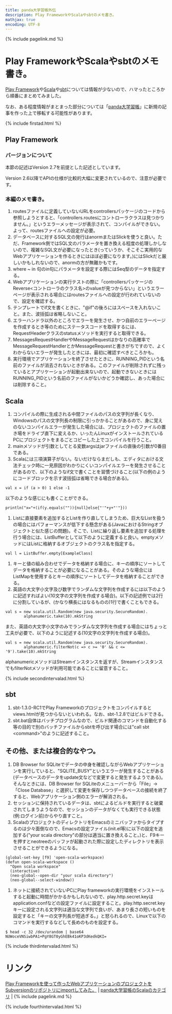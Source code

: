 ```yaml
---
title: panda大学習帳外伝
description: Play FrameworkやScalaやsbtのメモ書き。
mathjax: true
encoding: UTF-8
---
```

{% include pagelink.md %}

# Play FrameworkやScalaやsbtのメモ書き。

[Play Framework](https://amzn.to/2olnVQt)や[Scala](https://amzn.to/2olnVQt)や[sbt](https://amzn.to/2nG5WE9)については情報が少ないので、ハマったところから順番にまとめてみました。

なお、ある程度情報がまとまった部分については「[panda大学習帳](https://pandanote.info/)」に新規の記事を作った上で移転する可能性があります。

{% include firstad.html %}

## Play Framework

### バージョンについて
本節の記述はVersion 2.7を前提とした記述としています。

Version 2.6以降でAPIの仕様が比較的大幅に変更されているので、注意が必要です。
### 本編のメモ書き。

1. routesファイルに定義していないURLをcontrollersパッケージのコードから参照しようとすると、「controllers.routesにコントローラクラスは見つかりません。」というエラーメッセージが表示されて、コンパイルができない。よって、routesファイルへの設定が必要。
1. データベースに対するSQL文の発行はanormまたはSlickを使うと良い。ただ、Framework側ではSQL文のパラメータを置き換える程度の処理しかしないので、複雑なSQL文が必要になったとき(っていうか、そこそこ実用的なWebアプリケーションを作るときにはほぼ必要になります。)にはSlickだと厳しいかもしれないので、anormの方が無難かもです。
1. where ~ in 句のin句にパラメータを設定する際にはSeq型のデータを指定する。
1. Webアプリケーションの実行テストの際に「controllersパッケージのReverse&lt;コントローラのクラス名&gt;のvalueが見つからない」というエラーページが表示される場合にはroutesファイルへの設定が行われていないので、設定を確認する。
1. テンプレートでif文を書くときに、"@if"の後ろにはスペースを入れないこと。また、波括弧は省略しないこと。
1. エラーハンドラ以外のところでエラーを発生させ、かつ自前のエラーページを作成するとき等のためにステータスコードを取得するには、RequestHeaderクラスのstatusメソッドを実行すると取得できる。
1. MessagesRequestHandlerやMessageRequestはかなりの高確率でMessageRequestHandlerとかMessageRequestと書きがちですので、よくわからないエラーが発生したときには、最初に確認すべきところかも。
1. 実行環境でアプリケーションを終了させたときに、RUNNING_PIDという名前のファイルが消去されないときがある。このファイルが削除されずに残っているとアプリケーションが起動出来ないので、起動できないときにはRUNNING_PIDという名前のファイルがないかどうか確認し、あった場合には削除すること。

## Scala

1. コンパイルの際に生成される中間ファイルのパスの文字列が長くなり、Windowsのパスの文字列長の制限に引っかかることがあるので、身に覚えのないコンパイルエラーが発生した場合には、プロジェクトのファイルの置き場をドライブ直下に変えるか、いったんLinuxがインストールされているPCにプロジェクトをまるごとコピーした上でコンパイルを行うこと。
1. mainメソッドが引数としてとる変数argsはjarファイルの直後の引数が0番目である。
1. Scalaには三項演算子がない。ないだけならまだしも、エディタにおける文法チェック時に一見原因がわかりにくいコンパイルエラーを発生させることがあるので、以下のようなif文で書くことを習慣づけること(以下の例のようにコードブロックを示す波括弧は省略できる場合がある)。
```
val x = if (a > 0) 1 else -1
```
以下のような感じにも書くことができる。
```
println("x="+(if(y.equals("")){null}else{"'"+y+"'"}))
```
1. Listに直接要素を追加するとListを作り直してしまうため、巨大なListを扱うの場合にはパフォーマンスが低下する懸念がある(JavaにおけるStringオブジェクトと似た感じの問題)。そこで、Listに繰り返し要素を追加する処理を行う場合には、ListBufferとして以下のように定義すると良い。emptyメソッドにはListに格納するオブジェクトのクラス名を指定する。
```
val l = ListBuffer.empty[ExampleClass]
```
1. キーと値の組み合わせでデータを格納する場合に、キーの順序にソートしてデータを格納することが必要になることがある。そのような場合にはListMapを使用するとキーの順序にソートしてデータを格納することができる。
1. 英語の大文字小文字及び数字でランダムな文字列を作成するには以下のように記述すればよい(10文字の文字列を作成する場合)。以下の記述例では2行に分割しているが、(かなり横長にはなるものの)1行で書くこともできる。
```
val s = new scala.util.Random(new java.security.SecureRandom).
        alphanumeric.take(10).mkString
```
また、英語の大文字小文字のみでランダムな文字列を作成する場合にはちょっと工夫が必要で、以下のように記述する(10文字の文字列を作成する場合)。
```
val s = new scala.util.Random(new java.security.SecureRandom).
        alphanumeric.filterNot(c => c >= '0' && c <= '9').take(10).mkString
```
alphanumericメソッドはStreamインスタンスを返すが、StreamインスタンスでもfilterNotメソッドが利用可能であることに留意すること。

{% include secondintervalad.html %}

## sbt

1. sbt-1.3.0-RC1でPlay Frameworkのプロジェクトをコンパイルするとviews.htmlが見つからないといわれる。なお、sbt-1.2.8ではビルドできる。
1. sbt.bat自体はバッチプログラムなので、ビルド関連のコマンドを自動化する等の目的で別のバッチファイルからsbtを呼び出す場合には"call sbt &lt;command&gt;"のように記述すること。

## その他、または複合的なやつ。

1. DB Browser for SQLiteでデータの中身を確認しながらWebアプリケーションを実行していると、"SQLITE_BUSY"というエラーが発生することがある(データベースのデータをupdate文などで変更すると発生するようである)。そんなときには、DB Browser for SQLiteのメニューバーから「File」→「Close Database」と選択して変更を保存しつつデータベースの接続を終了すると、Webアプリケーション側のエラーが解消される。
1. セッションに保持されているデータは、sbtによるビルドを実行すると破棄されてしまうようなので、セッションのデータがなくても実行できる状態(例:ログイン前)からやり直すこと。
1. ScalaのプロジェクトのディレクトリをEmacsのミニバッファからタイプするのは少々面倒なので、Emacsの設定ファイル(init.el等)に以下の設定を追加する("your scala directory"の部分は適当に置き換えること。)と、F9キーを押すとneotreeのバッファが起動された際に設定したディレクトリを表示させることができるようになる。
```
(global-set-key [f9] 'open-scala-workspace)
(defun open-scala-workspace ()
  "Open scala workspace"
  (interactive)
  (neo-global--open-dir "your scala directory")
  (neo-global--select-window))
```
1. ネットに接続されていないPCにPlay frameworkの実行環境をインストールすると起動に時間がかかるかもしれないので、play.http.secret.keyはapplication.confなどの設定ファイルに設定すること。play.http.secret.keyキーに設定される文字列は適当な文字列で良いが、あまり長さの短いものを設定すると「キーの文字列長が短過ぎる。」と怒られるので、Linuxで以下のコマンドを実行するなどして長めのものを設定する。
```
$ head -c 32 /dev/urandom | base64
NUWoceVNSiwbPA1+PgY8GT0yGhEBk41oKP3dKedkQKI=
```

{% include thirdintervalad.html %}

# リンク
[Play Frameworkを使って作ったWebアプリケーションのプロジェクトをSubversionのリポジトリにimportしてみた。](https://sidestory.pandanote.info/play-scala-svn.html) \| [panda大学習帳のScalaのカテゴリ](https://pandanote.info/?cat=17) \| {% include pagelink.md %}

{% include fourthintervalad.html %}
